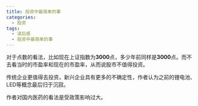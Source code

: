 ```yaml
---
title: 投资中最简单的事
categories:
  - 投资
tags:
  - 读后感
  - 投资中最简单的事
---
```


对于点数的看法，比如现在上证指数为**3000**点，多少年前同样是**3000**点。而不去看当时的市盈率和现在的市盈率，从而说股市不值得投资。

传统企业更值得去投资，新兴企业具有更多的不确定性，作者认为之前的锂电池、LED等概念最后归于沉寂。

作者对国内医药的看法是受政策影响过大。